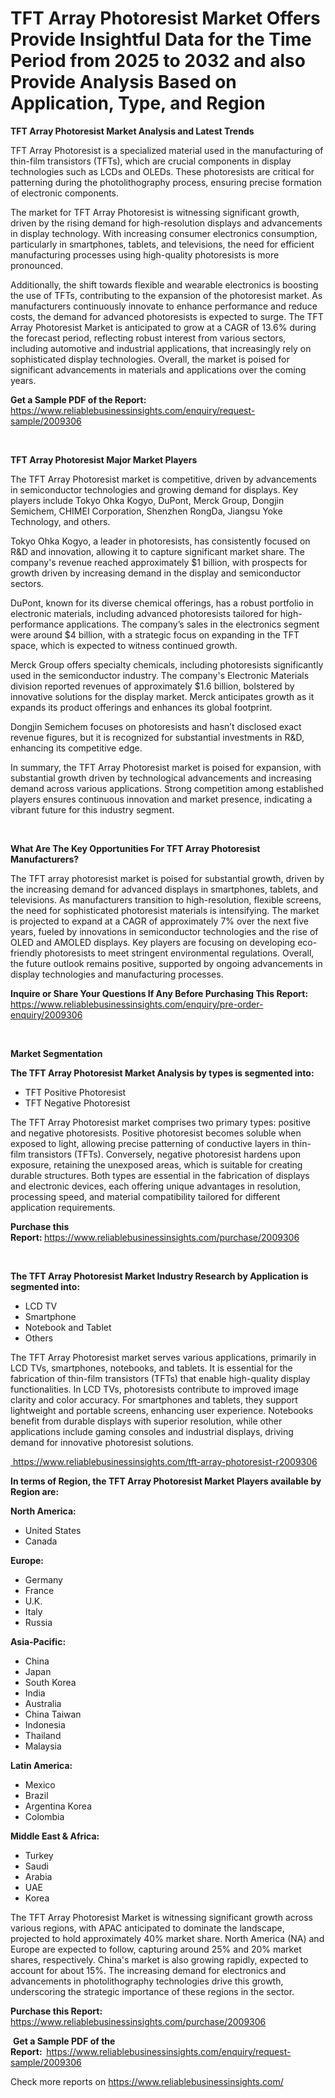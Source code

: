 <p><h1>TFT Array Photoresist Market Offers Provide Insightful Data for the Time Period from 2025 to 2032 and also Provide Analysis Based on Application, Type, and Region</h1></p><p><strong>TFT Array Photoresist Market Analysis and Latest Trends</strong></p>
<p><p>TFT Array Photoresist is a specialized material used in the manufacturing of thin-film transistors (TFTs), which are crucial components in display technologies such as LCDs and OLEDs. These photoresists are critical for patterning during the photolithography process, ensuring precise formation of electronic components. </p><p>The market for TFT Array Photoresist is witnessing significant growth, driven by the rising demand for high-resolution displays and advancements in display technology. With increasing consumer electronics consumption, particularly in smartphones, tablets, and televisions, the need for efficient manufacturing processes using high-quality photoresists is more pronounced. </p><p>Additionally, the shift towards flexible and wearable electronics is boosting the use of TFTs, contributing to the expansion of the photoresist market. As manufacturers continuously innovate to enhance performance and reduce costs, the demand for advanced photoresists is expected to surge. The TFT Array Photoresist Market is anticipated to grow at a CAGR of 13.6% during the forecast period, reflecting robust interest from various sectors, including automotive and industrial applications, that increasingly rely on sophisticated display technologies. Overall, the market is poised for significant advancements in materials and applications over the coming years.</p></p>
<p><strong>Get a Sample PDF of the Report:&nbsp;</strong> <a href="https://www.reliablebusinessinsights.com/enquiry/request-sample/2009306?utm_campaign=2234&utm_medium=2&utm_source=Github&utm_content=ia&utm_term=05022025&utm_id=tft-array-photoresist">https://www.reliablebusinessinsights.com/enquiry/request-sample/2009306</a></p>
<p>&nbsp;</p>
<p><strong>TFT Array Photoresist Major Market Players</strong></p>
<p><p>The TFT Array Photoresist market is competitive, driven by advancements in semiconductor technologies and growing demand for displays. Key players include Tokyo Ohka Kogyo, DuPont, Merck Group, Dongjin Semichem, CHIMEI Corporation, Shenzhen RongDa, Jiangsu Yoke Technology, and others.</p><p>Tokyo Ohka Kogyo, a leader in photoresists, has consistently focused on R&D and innovation, allowing it to capture significant market share. The company's revenue reached approximately $1 billion, with prospects for growth driven by increasing demand in the display and semiconductor sectors.</p><p>DuPont, known for its diverse chemical offerings, has a robust portfolio in electronic materials, including advanced photoresists tailored for high-performance applications. The company’s sales in the electronics segment were around $4 billion, with a strategic focus on expanding in the TFT space, which is expected to witness continued growth.</p><p>Merck Group offers specialty chemicals, including photoresists significantly used in the semiconductor industry. The company's Electronic Materials division reported revenues of approximately $1.6 billion, bolstered by innovative solutions for the display market. Merck anticipates growth as it expands its product offerings and enhances its global footprint.</p><p>Dongjin Semichem focuses on photoresists and hasn’t disclosed exact revenue figures, but it is recognized for substantial investments in R&D, enhancing its competitive edge.</p><p>In summary, the TFT Array Photoresist market is poised for expansion, with substantial growth driven by technological advancements and increasing demand across various applications. Strong competition among established players ensures continuous innovation and market presence, indicating a vibrant future for this industry segment.</p></p>
<p>&nbsp;</p>
<p><strong>What Are The Key Opportunities For TFT Array Photoresist Manufacturers?</strong></p>
<p><p>The TFT array photoresist market is poised for substantial growth, driven by the increasing demand for advanced displays in smartphones, tablets, and televisions. As manufacturers transition to high-resolution, flexible screens, the need for sophisticated photoresist materials is intensifying. The market is projected to expand at a CAGR of approximately 7% over the next five years, fueled by innovations in semiconductor technologies and the rise of OLED and AMOLED displays. Key players are focusing on developing eco-friendly photoresists to meet stringent environmental regulations. Overall, the future outlook remains positive, supported by ongoing advancements in display technologies and manufacturing processes.</p></p>
<p><strong>Inquire or Share Your Questions If Any Before Purchasing This Report:</strong> <a href="https://www.reliablebusinessinsights.com/enquiry/pre-order-enquiry/2009306?utm_campaign=2234&utm_medium=2&utm_source=Github&utm_content=ia&utm_term=05022025&utm_id=tft-array-photoresist">https://www.reliablebusinessinsights.com/enquiry/pre-order-enquiry/2009306</a></p>
<p>&nbsp;</p>
<p><strong>Market Segmentation</strong></p>
<p><strong>The TFT Array Photoresist Market Analysis by types is segmented into:</strong></p>
<p><ul><li>TFT Positive Photoresist</li><li>TFT Negative Photoresist</li></ul></p>
<p><p>The TFT Array Photoresist market comprises two primary types: positive and negative photoresists. Positive photoresist becomes soluble when exposed to light, allowing precise patterning of conductive layers in thin-film transistors (TFTs). Conversely, negative photoresist hardens upon exposure, retaining the unexposed areas, which is suitable for creating durable structures. Both types are essential in the fabrication of displays and electronic devices, each offering unique advantages in resolution, processing speed, and material compatibility tailored for different application requirements.</p></p>
<p><strong>Purchase this Report:&nbsp;</strong><a href="https://www.reliablebusinessinsights.com/purchase/2009306?utm_campaign=2234&utm_medium=2&utm_source=Github&utm_content=ia&utm_term=05022025&utm_id=tft-array-photoresist">https://www.reliablebusinessinsights.com/purchase/2009306</a></p>
<p>&nbsp;</p>
<p><strong>The TFT Array Photoresist Market Industry Research by Application is segmented into:</strong></p>
<p><ul><li>LCD TV</li><li>Smartphone</li><li>Notebook and Tablet</li><li>Others</li></ul></p>
<p><p>The TFT Array Photoresist market serves various applications, primarily in LCD TVs, smartphones, notebooks, and tablets. It is essential for the fabrication of thin-film transistors (TFTs) that enable high-quality display functionalities. In LCD TVs, photoresists contribute to improved image clarity and color accuracy. For smartphones and tablets, they support lightweight and portable screens, enhancing user experience. Notebooks benefit from durable displays with superior resolution, while other applications include gaming consoles and industrial displays, driving demand for innovative photoresist solutions.</p></p>
<p><a href="https://www.reliablebusinessinsights.com/tft-array-photoresist-r2009306?utm_campaign=2234&utm_medium=2&utm_source=Github&utm_content=ia&utm_term=05022025&utm_id=tft-array-photoresist">&nbsp;https://www.reliablebusinessinsights.com/tft-array-photoresist-r2009306</a></p>
<p><strong>In terms of Region, the TFT Array Photoresist Market Players available by Region are:</strong></p>
<p>
    <p> <strong> North America: </strong>
        <ul>
            <li>United States</li>
            <li>Canada</li>
        </ul>
        </p> 
    <p> <strong> Europe: </strong>
        <ul>
            <li>Germany</li>
            <li>France</li>
            <li>U.K.</li>
            <li>Italy</li>
            <li>Russia</li>
        </ul>
        </p> 
    <p> <strong> Asia-Pacific: </strong>
        <ul>
            <li>China</li>
            <li>Japan</li>
            <li>South Korea</li>
            <li>India</li>
            <li>Australia</li>
            <li>China Taiwan</li>
            <li>Indonesia</li>
            <li>Thailand</li>
            <li>Malaysia</li>
        </ul>
        </p> 
    <p> <strong> Latin America: </strong>
        <ul>
            <li>Mexico</li>
            <li>Brazil</li>
            <li>Argentina Korea</li>
            <li>Colombia</li>
        </ul>
        </p> 
    <p> <strong> Middle East & Africa: </strong>
        <ul>
            <li>Turkey</li>
            <li>Saudi</li>
            <li>Arabia</li>
            <li>UAE</li>
            <li>Korea</li>
        </ul>
    </p>
    </p>
<p><p>The TFT Array Photoresist Market is witnessing significant growth across various regions, with APAC anticipated to dominate the landscape, projected to hold approximately 40% market share. North America (NA) and Europe are expected to follow, capturing around 25% and 20% market shares, respectively. China's market is also growing rapidly, expected to account for about 15%. The increasing demand for electronics and advancements in photolithography technologies drive this growth, underscoring the strategic importance of these regions in the sector.</p></p>
<p><strong>Purchase this Report: </strong><a href="https://www.reliablebusinessinsights.com/purchase/2009306?utm_campaign=2234&utm_medium=2&utm_source=Github&utm_content=ia&utm_term=05022025&utm_id=tft-array-photoresist">https://www.reliablebusinessinsights.com/purchase/2009306</a></p>
<p>&nbsp;<strong>Get a Sample PDF of the Report:&nbsp;&nbsp;</strong><a href="https://www.reliablebusinessinsights.com/enquiry/request-sample/2009306?utm_campaign=2234&utm_medium=2&utm_source=Github&utm_content=ia&utm_term=05022025&utm_id=tft-array-photoresist">https://www.reliablebusinessinsights.com/enquiry/request-sample/2009306</a></p>
<p><strong></strong></p>
<p>Check more reports on <a href="https://www.reliablebusinessinsights.com/?utm_campaign=2234&utm_medium=2&utm_source=Github&utm_content=ia&utm_term=05022025&utm_id=tft-array-photoresist">https://www.reliablebusinessinsights.com/</a></p>